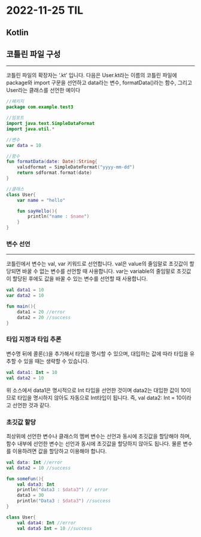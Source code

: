 # 2022-11-25 TIL

## Kotlin

## 코틀린 파일 구성

---

코틀린 파일의 확장자는 ‘.kt’ 입니다. 다음은 User.kt라는 이름의 코틀린 파일에 package와 import 구문을 선언하고 data라는 변수, formatData()라는 함수, 그리고 User라는 클래스를 선언한 예이다

```kotlin
//페키지
package com.example.test3 

//임포트
import java.text.SimpleDataFormat
import java.util.*

//변수
var data = 10

//함수
fun formatData(date: Date):String{
	valsdformat = SimpleDateFormat("yyyy-mm-dd")
	return sdformat.format(date)
}

//클래스
class User{
	var name = "hello"

	fun sayHello(){
		println("name : $name")
	}
}
```

### 변수 선언

---

 코틀린에서 변수는 val, var 키워드로 선언합니다. val은 value의 줄임말로 초깃값이 할당되면 바꿀 수 없는 변수를 선언할 때 사용합니다. var는 variable의 줄임말로 초깃값이 할당된 후에도 값을 바꿀 수 있는 변수를 선언할 때 사용합니다. 

```kotlin
val data1 = 10
var data2 = 10

fun main(){
	data1 = 20 //error
	data2 = 20 //success
}
```

### 타입 지정과 타입 추론

 변수명 뒤에 콜론(:)을 추가해서 타입을 명시할 수 있으며, 대입하는 값에 따라 타입을 유추할 수 있을 때는 생략할 수 있습니다. 

```kotlin
val data1: Int = 10
val data2 = 10
```

 위 소스에서 data1은 명시적으로 Int 타입을 선언한 것이며 data2는 대입한 값이 10이므로 타입을 명시하지 않아도 자동으로 Int타입이 됩니다. 즉, val data2: Int = 10이라고 선언한 것과 같다.

### 초깃값 할당

최상위에 선언한 변수나 클래스의 멤버 변수는 선언과 동시에 초깃값을 할당해야 하며, 함수 내부에 선언한 변수는 선언과 동시에 초깃값을 할당하지 않아도 됩나다. 물론 변수를 이용하려면 값을 할당하고 이용해야 합니다. 

```kotlin
val data: Int //error
val data2 = 10 //success

fun someFun(){
	val data3: Int
	println("data3 : $data3") // error
	data3 = 30
	println("Data3 : $data3") //success
}

class User{
	val data4: Int //error
	val data5 Int = 10 //success
```